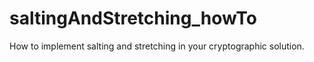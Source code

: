 # saltingAndStretching_howTo
How to implement salting and stretching in your cryptographic solution.
